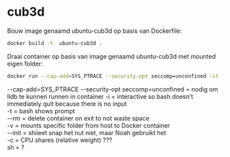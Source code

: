 # cub3d

Bouw image genaamd ubuntu-cub3d op basis van Dockerfile:
```bash
docker build -t  ubuntu-cub3d .
```

Draai container op basis van image genaamd  ubuntu-cub3d met mounted eigen folder:
```bash
docker run --cap-add=SYS_PTRACE --security-opt seccomp=unconfined -it --rm --init -v "$PWD:/pwd"  ubuntu-cub3d sh -c "cd /pwd; bash"
```
--cap-add=SYS_PTRACE --security-opt seccomp=unconfined = nodig om lldb te kunnen runnen in container
-i = interactive so bash doesn’t immediately quit because there is no input\
-t = bash shows prompt\
--rm = delete container on exit to not waste space\
-v = mounts specific folder from host to Docker container\
--init = shiieet snap het nut niet, maar Noah gebruikt het\
-c = CPU shares (relative weight) ???\
sh = ?
